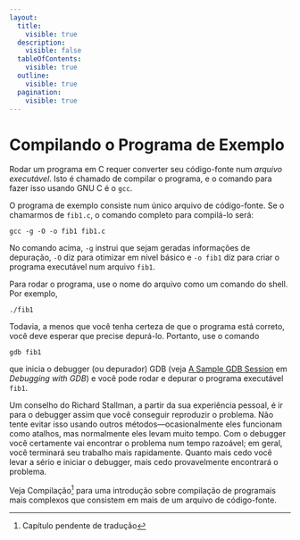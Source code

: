 ```yaml
---
layout:
  title:
    visible: true
  description:
    visible: false
  tableOfContents:
    visible: true
  outline:
    visible: true
  pagination:
    visible: true
---
```


# Compilando o Programa de Exemplo

Rodar um programa em C requer converter seu código-fonte num _arquivo executável_. Isto é chamado de compilar o programa, e o comando para fazer isso usando GNU C é o `gcc`.

O programa de exemplo consiste num único arquivo de código-fonte. Se o chamarmos de `fib1.c`, o comando completo para compilá-lo será:

```
gcc -g -O -o fib1 fib1.c
```

No comando acima, `-g` instrui que sejam geradas informações de depuração, `-O` diz para otimizar em nível básico e `-o fib1` diz para criar o programa executável num arquivo `fib1`.

Para rodar o programa, use o nome do arquivo como um comando do shell. Por exemplo,

```
./fib1
```

Todavia, a menos que você tenha certeza de que o programa está correto, você deve esperar que precise depurá-lo. Portanto, use o comando

```
gdb fib1
```

que inicia o debugger (ou depurador) GDB (veja [A Sample GDB Session](https://sourceware.org/gdb/current/onlinedocs/gdb/Sample-Session.html#Sample-Session) em _Debugging with GDB_) e você pode rodar e depurar o programa executável `fib1`.

Um conselho do Richard Stallman, a partir da sua experiência pessoal, é ir para o debugger assim que você conseguir reproduzir o problema. Não tente evitar isso usando outros métodos—ocasionalmente eles funcionam como atalhos, mas normalmente eles levam muito tempo. Com o debugger você certamente vai encontrar o problema num tempo razoável; em geral, você terminará seu trabalho mais rapidamente. Quanto mais cedo você levar a sério e iniciar o debugger, mais cedo provavelmente encontrará o problema.

Veja Compilação[^1] para uma introdução sobre compilação de programais mais complexos que consistem em mais de um arquivo de código-fonte.

[^1]: Capítulo pendente de tradução
